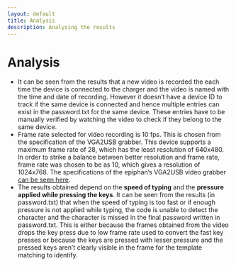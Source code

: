 ```yaml
---
layout: default
title: Analysis
description: Analysing the results
---
```


# Analysis


-	It can be seen from the results that a new video is recorded the each time the device is connected to the charger and the video is named with the time and date of recording. However it doesn’t have a device ID to track if the same device is connected and hence multiple entries can exist in the password.txt for the same device. These entries have to be manually verified by watching the video to check if they belong to the same device. 
-	Frame rate selected for video recording is 10 fps. This is chosen from the specification of the VGA2USB grabber. This device supports a maximum frame rate of 28, which has the least resolution of 640x480. In order to strike a balance between better resolution and frame rate, frame rate was chosen to be as 10, which gives a resolution of 1024x768. The specifications of the epiphan’s VGA2USB video grabber [can be seen here](https://www.epiphan.com/products/vga2usb/tech-specs/). 
-	The results obtained depend on the **speed of typing** and the **pressure applied while pressing the keys**. It can be seen from the results (in password.txt) that when the speed of typing is too fast or if enough pressure is not applied while typing, the code is unable to detect the character and the character is missed in the final password written in password.txt. This is either because the frames obtained from the video drops the key press due to low frame rate used to convert the fast key presses or because the keys are pressed with lesser pressure and the pressed keys aren’t clearly visible in the frame for the template matching to identify.

